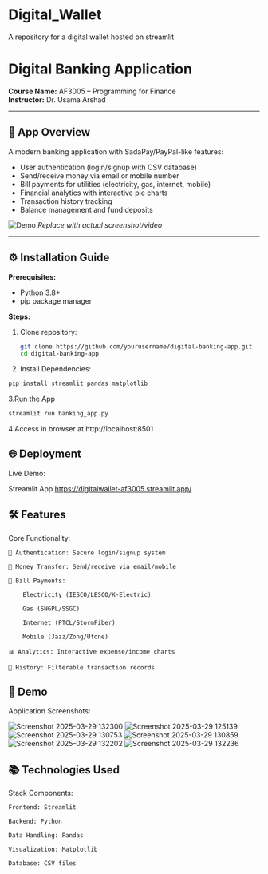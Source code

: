 # Digital_Wallet
A repository for a digital wallet hosted on streamlit
# Digital Banking Application

**Course Name:** AF3005 – Programming for Finance  
**Instructor:** Dr. Usama Arshad  

---

## 📱 App Overview  
A modern banking application with SadaPay/PayPal-like features:  
- User authentication (login/signup with CSV database)  
- Send/receive money via email or mobile number  
- Bill payments for utilities (electricity, gas, internet, mobile)  
- Financial analytics with interactive pie charts  
- Transaction history tracking  
- Balance management and fund deposits  

![Demo](link_to_screenshot_or_video) *Replace with actual screenshot/video*

---

## ⚙️ Installation Guide  
**Prerequisites:**  
- Python 3.8+  
- pip package manager  

**Steps:**  
1. Clone repository:  
   ```bash
   git clone https://github.com/yourusername/digital-banking-app.git
   cd digital-banking-app
   ```
2. Install Dependencies:
  ```bash
  pip install streamlit pandas matplotlib
  ```
3.Run the App
  ```bash
  streamlit run banking_app.py
  ```
4.Access in browser at http://localhost:8501

## 🌐 Deployment
Live Demo:

Streamlit App
https://digitalwallet-af3005.streamlit.app/

## 🛠️ Features
Core Functionality:

    🔐 Authentication: Secure login/signup system

    💸 Money Transfer: Send/receive via email/mobile

    🧾 Bill Payments:

        Electricity (IESCO/LESCO/K-Electric)

        Gas (SNGPL/SSGC)

        Internet (PTCL/StormFiber)

        Mobile (Jazz/Zong/Ufone)

    📊 Analytics: Interactive expense/income charts

    📜 History: Filterable transaction records

## 📸 Demo
Application Screenshots:

![Screenshot 2025-03-29 132300](https://github.com/user-attachments/assets/a06ce85d-ba46-46a6-b7f3-9355f27dccf6)
![Screenshot 2025-03-29 125139](https://github.com/user-attachments/assets/e32fab0d-7c16-4ae1-a987-8f52eb3ee715)
![Screenshot 2025-03-29 130753](https://github.com/user-attachments/assets/52dcf4bc-e98c-4077-98e9-6d81a11ab341)
![Screenshot 2025-03-29 130859](https://github.com/user-attachments/assets/88f7c299-7011-4359-a6c2-1b2f907a962a)
![Screenshot 2025-03-29 132202](https://github.com/user-attachments/assets/1fbb2186-06e0-4091-a051-16e8a70496ee)
![Screenshot 2025-03-29 132236](https://github.com/user-attachments/assets/96540353-8f51-40d3-a984-fd4ca81309e4)


## 📚 Technologies Used
Stack Components:

    Frontend: Streamlit

    Backend: Python

    Data Handling: Pandas

    Visualization: Matplotlib

    Database: CSV files
